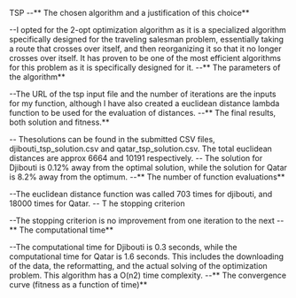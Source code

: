 TSP
--** The chosen algorithm and a justification of this choice**

--I opted for the 2-opt optimization algorithm as it is a specialized algorithm specifically designed for the traveling salesman problem, essentially taking a route that crosses over itself, and then reorganizing it so that it no longer crosses over itself. It has proven to be one of the most efficient algorithms for this problem as it is specifically designed for it.
--** The parameters of the algorithm**

--The URL of the tsp input file and the number of iterations are the inputs for my function, although I have also created a euclidean distance lambda function to be used for the evaluation of distances.
--** The final results, both solution and fitness.**

-- Thesolutions can be found in the submitted CSV files, djibouti_tsp_solution.csv and qatar_tsp_solution.csv. The total euclidean distances are approx 6664 and 10191 respectively.
-- The solution for Djibouti is 0.12% away from the optimal solution, while the solution for Qatar is 8.2% away from the optimum.
--** The number of function evaluations**

--The euclidean distance function was called 703 times for djibouti, and 18000 times for Qatar.
-- T he stopping criterion

--The stopping criterion is no improvement from one iteration to the next
--** The computational time**

--The computational time for Djibouti is 0.3 seconds, while the computational time for Qatar is 1.6 seconds. This includes the downloading of the data, the reformatting, and the actual solving of the optimization problem. This algorithm has a O(n2) time complexity.
--** The convergence curve (fitness as a function of time)** 

